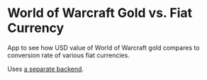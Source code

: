 # World of Warcraft Gold vs. Fiat Currency

App to see how USD value of World of Warcraft gold compares to conversion rate of various fiat currencies.

Uses [a separate backend](https://github.com/kolyasapphire/wow-gold-vs-currency).
